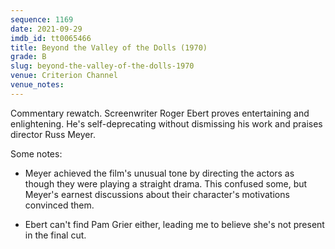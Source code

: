 ```yaml
---
sequence: 1169
date: 2021-09-29
imdb_id: tt0065466
title: Beyond the Valley of the Dolls (1970)
grade: B
slug: beyond-the-valley-of-the-dolls-1970
venue: Criterion Channel
venue_notes:
---
```


Commentary rewatch. Screenwriter Roger Ebert proves entertaining and enlightening. He's self-deprecating without dismissing his work and praises director Russ Meyer.

<!-- end -->

Some notes:

- Meyer achieved the film's unusual tone by directing the actors as though they were playing a straight drama. This confused some, but Meyer's earnest discussions about their character's motivations convinced them.

- Ebert can't find Pam Grier either, leading me to believe she's not present in the final cut.
